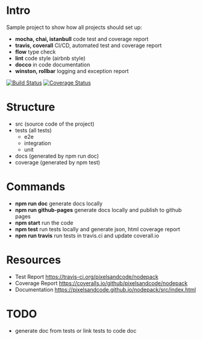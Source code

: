 # Intro
Sample project to show how all projects should set up:
- **mocha, chai, istanbull** code test and coverage report
- **travis, coverall** CI/CD, automated test and coverage report
- **flow** type check
- **lint** code style (airbnb style)
- **docco** in code documentation
- **winston, rollbar** logging and exception report

[![Build Status](https://travis-ci.org/pixelsandcode/nodepack.svg?branch=master)](https://travis-ci.org/pixelsandcode/nodepack)
[![Coverage Status](https://coveralls.io/repos/github/pixelsandcode/nodepack/badge.svg)](https://coveralls.io/github/pixelsandcode/nodepack)




# Structure

- src (source code of the project)
- tests (all tests)
  - e2e
  - integration
  - unit
- docs (generated by npm run doc)
- coverage (generated by npm test)

# Commands
- **npm run doc** generate docs locally
- **npm run github-pages** generate docs locally and publish to github pages
- **npm start** run the code
- **npm test** run tests locally and generate json, html coverage report
- **npm run travis** run tests in travis.ci and update coverall.io

# Resources
- Test Report https://travis-ci.org/pixelsandcode/nodepack
- Coverage Report https://coveralls.io/github/pixelsandcode/nodepack
- Documentation https://pixelsandcode.github.io/nodepack/src/index.html

# TODO
- generate doc from tests or link tests to code doc
